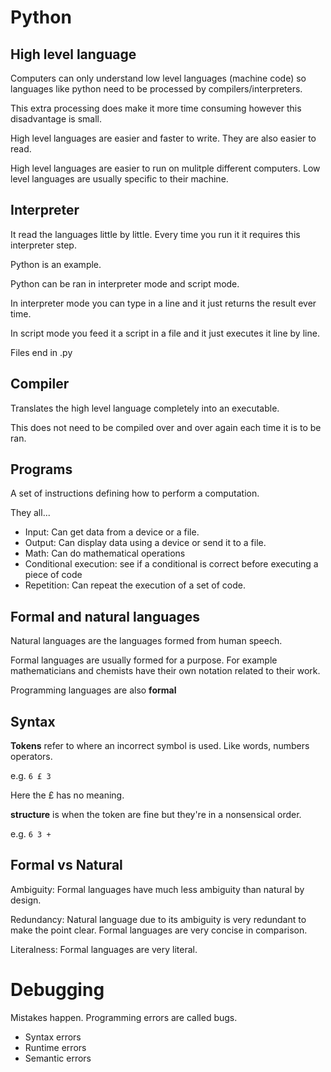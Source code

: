 # Python

## High level language

Computers can only understand low level languages (machine code) so languages like python need to be processed by compilers/interpreters.

This extra processing does make it more time consuming however this disadvantage is small.

High level languages are easier and faster to write. They are also easier to read.

High level languages are easier to run on mulitple different computers. Low level languages are usually specific to their machine.

## Interpreter

It read the languages little by little. Every time you run it it requires this interpreter step.

Python is an example.

Python can be ran in interpreter mode and script mode.

In interpreter mode you can type in a line and it just returns the result ever time.

In script mode you feed it a script in a file and it just executes it line by line.

Files end in .py

## Compiler

Translates the high level language completely into an executable.

This does not need to be compiled over and over again each time it is to be ran.

## Programs

A set of instructions defining how to perform a computation.

They all...

- Input: Can get data from a device or a file.
- Output: Can display data using a device or send it to a file.
- Math: Can do mathematical operations
- Conditional execution: see if a conditional is correct before executing a piece of code
- Repetition: Can repeat the execution of a set of code.

## Formal and natural languages

Natural languages are the languages formed from human speech.

Formal languages are usually formed for a purpose. For example mathematicians and chemists have their own notation related to their work.

Programming languages are also **formal**

## Syntax

**Tokens** refer to where an incorrect symbol is used. Like words, numbers operators.

e.g. `6 £ 3`

Here the £ has no meaning.

**structure** is when the token are fine but they're in a nonsensical order.

e.g. `6 3 +`

## Formal vs Natural

Ambiguity: Formal languages have much less ambiguity than natural by design.

Redundancy: Natural language due to its ambiguity is very redundant to make the point clear. Formal languages are very concise in comparison.

Literalness: Formal languages are very literal.

# Debugging

Mistakes happen. Programming errors are called bugs.

- Syntax errors
- Runtime errors
- Semantic errors